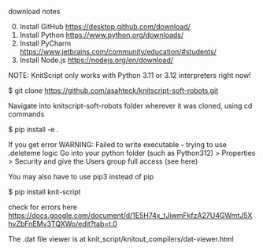 download notes

0. Install GitHub https://desktop.github.com/download/
1. Install Python https://www.python.org/downloads/
2. Install PyCharm https://www.jetbrains.com/community/education/#students/
3. Install Node.js https://nodejs.org/en/download/

NOTE: KnitScript only works with Python 3.11 or 3.12 interpreters right now!


$ git clone https://github.com/asahteck/knitscript-soft-robots.git

Navigate into knitscript-soft-robots folder wherever it was cloned, using cd commands

$ pip install -e .

If you get error WARNING: Failed to write executable - trying to use .deleteme logic Go into your python folder (such as Python312) > Properties > Security and give the Users group full access (see here)

You may also have to use pip3 instead of pip

$ pip install knit-script

check for errors here
https://docs.google.com/document/d/1E5H74x_tJiwmFkfzA27U4GWmtJ5XhyZbFnEMv3TQXWo/edit?tab=t.0

The .dat file viewer is at knit_script/knitout_compilers/dat-viewer.html
